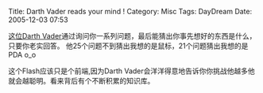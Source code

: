 Title: Darth Vader reads your mind !
Category: Misc
Tags: DayDream
Date: 2005-12-03 07:53



[这位Darth Vader](http://www.sithsense.com/flash.htm)通过询问你一系列问题，最后能猜出你事先想好的东西是什么，只要你老实回答。
他25个问题不到猜出我想的是鼠标，21个问题猜出我想的是PDA o_o

这个Flash应该只是个前端,因为Darth Vader会洋洋得意地告诉你你挑战他越多他就会越聪明。看来背后有个不断积累的知识库。

